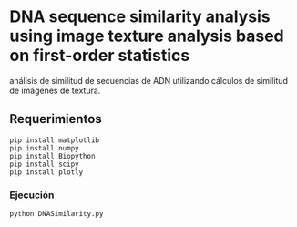 # DNA sequence similarity analysis using image texture analysis based on first-order statistics
análisis de similitud de secuencias de ADN utilizando cálculos de similitud de imágenes de textura.

## Requerimientos
```text
pip install matplotlib
pip install numpy
pip install Biopython
pip install scipy
pip install plotly
```
### Ejecución
```text
python DNASimilarity.py
```

